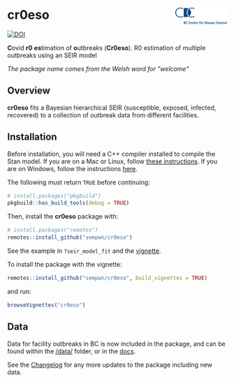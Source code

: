 # cr0eso <img src='man/figures/logo.png' align="right" height="39" />

<!-- badges: start -->

[![DOI](https://zenodo.org/badge/325662500.svg)](https://zenodo.org/badge/latestdoi/325662500)

<!-- badges: end -->



**C**ovid **r0** **es**timation of **o**utbreaks (**Cr0eso**). R0 estimation of multiple outbreaks using an SEIR model

*The package name comes from the Welsh word for "welcome"*

## Overview

**cr0eso** fits a Bayesian hierarchical SEIR (susceptible, exposed, infected, recovered) to a collection of outbreak data from different facilities.

## Installation

Before installation, you will need a C++ compiler installed to compile the Stan model. If you are on a Mac or Linux, follow [these instructions](https://github.com/stan-dev/rstan/wiki/RStan-Getting-Started). If you are on Windows, follow the instructions [here](https://github.com/stan-dev/rstan/wiki/Configuring-C---Toolchain-for-Windows).

The following must return `TRUE` before continuing:

``` r
# install.packages("pkgbuild")
pkgbuild::has_build_tools(debug = TRUE)
```

Then, install the **cr0eso** package with:

``` r
# install.packages("remotes")
remotes::install_github("sempwn/cr0eso")
```

See the example in `?seir_model_fit` and the [vignette](https://sempwn.github.io/cr0eso/articles/introduction_to_fitting.html).

To install the package with the vignette:

``` r
remotes::install_github("sempwn/cr0eso", build_vignettes = TRUE)
```

and run:

``` r
browseVignettes("cr0eso")
```

## Data

Data for facility outbreaks in BC is now included in the package, and can be found
within the [/data/](./data/) folder, or in the [docs](https://sempwn.github.io/cr0eso/reference/BC_LTHC_outbreaks_100Imputs.html). 

See the [Changelog](https://sempwn.github.io/cr0eso/news/index.html) for any more updates to the
package including new data.
